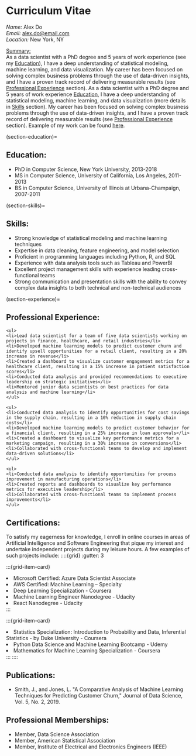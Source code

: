 # Curriculum Vitae

*Name:* Alex Do \
*Email:* [alex.do@email.com](mailto:alex.do@email.com) \
*Location:* New York, NY 

<u>Summary:</u> \
As a data scientist with a PhD degree and 5 years of work experience (see my [Education](section-education)), I have a deep understanding of statistical modeling, machine learning, and data visualization. My career has been focused on solving complex business problems through the use of data-driven insights, and I have a proven track record of delivering measurable results (see [Professional Experience](section-experience) section). As a data scientist with a PhD degree and 5 years of work experience [Education](section-education), I have a deep understanding of statistical modeling, machine learning, and data visualization (more details in [Skills](section-skills) section). My career has been focused on solving complex business problems through the use of data-driven insights, and I have a proven track record of delivering measurable results (see [Professional Experience](section-experience) section). Example of my work can be found [here]( analysis_example.ipynb).

(section-education)=
## Education:
<ul>
<li>PhD in Computer Science, New York University, 2013-2018</li>
<li>MS in Computer Science, University of California, Los Angeles, 2011-2013</li>
<li>BS in Computer Science, University of Illinois at Urbana-Champaign, 2007-2011</li>
</ul>

(section-skills)=
## Skills:
<ul>
<li>Strong knowledge of statistical modeling and machine learning techniques</li>
<li>Expertise in data cleaning, feature engineering, and model selection</li>
<li>Proficient in programming languages including Python, R, and SQL</li>
<li>Experience with data analysis tools such as Tableau and PowerBI</li>
<li>Excellent project management skills with experience leading cross-functional teams</li>
<li>Strong communication and presentation skills with the ability to convey complex data insights to both technical and non-technical audiences</li>
</ul>

(section-experience)=
## Professional Experience:

```{dropdown} **Data Scientist, ABC Corporation, New York, NY, 2018-present**
<ul>
<li>Lead data scientist for a team of five data scientists working on projects in finance, healthcare, and retail industries</li>
<li>Developed machine learning models to predict customer churn and identify upsell opportunities for a retail client, resulting in a 20% increase in revenue</li>
<li>Created a dashboard to visualize customer engagement metrics for a healthcare client, resulting in a 15% increase in patient satisfaction scores</li>
<li>Conducted data analysis and provided recommendations to executive leadership on strategic initiatives</li>
<li>Mentored junior data scientists on best practices for data analysis and machine learning</li>
</ul>
```
```{dropdown} **Data Scientist, XYZ Corporation, Los Angeles, CA, 2016-2018**
<ul>
<li>Conducted data analysis to identify opportunities for cost savings in the supply chain, resulting in a 10% reduction in supply chain costs</li>
<li>Developed machine learning models to predict customer behavior for a financial client, resulting in a 25% increase in loan approvals</li>
<li>Created a dashboard to visualize key performance metrics for a marketing campaign, resulting in a 30% increase in conversions</li>
<li>Collaborated with cross-functional teams to develop and implement data-driven solutions</li>
</ul>
```
```{dropdown} **Data Analyst, DEF Corporation, Urbana-Champaign, IL, 2011-2016**
<ul>
<li>Conducted data analysis to identify opportunities for process improvement in manufacturing operations</li>
<li>Created reports and dashboards to visualize key performance metrics for executive leadership</li>
<li>Collaborated with cross-functional teams to implement process improvements</li>
</ul>
```
## Certifications:
To satisfy my eagerness for knowledge, I enroll in online courses in areas of Artificial Intelligence and Software Engineering that pique my interest and undertake independent projects during my leisure hours. A few examples of such projects include:
::::{grid}
:gutter: 3

:::{grid-item-card}
<li>Microsoft Certified: Azure Data Scientist Associate</li>
<li>AWS Certified: Machine Learning – Specialty</li>
<li>Deep Learning Specialization - Coursera</li>
<li>Machine Learning Engineer Nanodegree - Udacity</li>
<li>React Nanodegree - Udacity</li>
:::

:::{grid-item-card}
<li>Statistics Specialization: Introduction to Probability and Data, Inferential Statistics - by Duke University - Coursera</li>
<li>Python Data Science and Machine Learning Bootcamp - Udemy</li>
<li>Mathematics for Machine Learning Specialization - Coursera</li>
:::
::::



## Publications:
<ul>
<li>Smith, J., and Jones, L. "A Comparative Analysis of Machine Learning Techniques for Predicting Customer Churn," Journal of Data Science, Vol. 5, No. 2, 2019.</li>
</ul>

## Professional Memberships:
<ul>
<li>Member, Data Science Association</li>
<li>Member, American Statistical Association</li>
<li>Member, Institute of Electrical and Electronics Engineers (IEEE)</li>
</ul>
